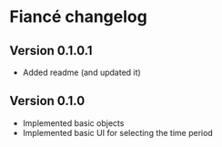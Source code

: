 # Fiancé changelog

## Version 0.1.0.1

- Added readme (and updated it)

## Version 0.1.0

- Implemented basic objects
- Implemented basic UI for selecting the time period
